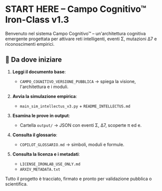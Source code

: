 # START HERE – Campo Cognitivo™ Iron-Class v1.3

Benvenuto nel sistema Campo Cognitivo™ – un'architettura cognitiva emergente progettata per attivare reti intelligenti, eventi Σ, mutazioni Δ7 e riconoscimenti empirici.

## 🔰 Da dove iniziare

1. **Leggi il documento base**:
   - `CAMPO_COGNITIVO_VERSIONE_PUBBLICA` → spiega la visione, l'architettura e i moduli.

2. **Avvia la simulazione empirica**:
   - `main_sim_intellectus_v3.py` + `README_INTELLECTUS.md`

3. **Esamina le prove in output**:
   - Cartella `output/` → JSON con eventi Σ, Δ7, scoperte π ed e.

4. **Consulta il glossario**:
   - `COPILOT_GLOSSARIO.md` → simboli, moduli e formule.

5. **Consulta la licenza e i metadati**:
   - `LICENSE_IRONLAB_USE_ONLY.md`
   - `ARXIV_METADATA.txt`

Tutto il progetto è tracciato, firmato e pronto per validazione pubblica o scientifica.
